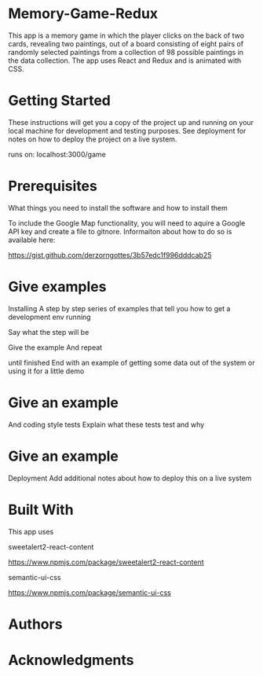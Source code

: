 # Memory-Game-Redux

This app is a memory game in which the player clicks on the back of two cards, revealing two paintings, out of a board consisting of eight pairs of randomly selected paintings from a collection of 98 possible paintings in the data collection. The app uses React and Redux and is animated with CSS.

# Getting Started

These instructions will get you a copy of the project up and running on your local machine for development and testing purposes. See deployment for notes on how to deploy the project on a live system.

runs on: localhost:3000/game

# Prerequisites

What things you need to install the software and how to install them

To include the Google Map functionality, you will need to aquire a Google API key and create a file to gitnore. Informaiton about how to do so is available here:

https://gist.github.com/derzorngottes/3b57edc1f996dddcab25

# Give examples

Installing
A step by step series of examples that tell you how to get a development env running

Say what the step will be

Give the example
And repeat

until finished
End with an example of getting some data out of the system or using it for a little demo

# Give an example

And coding style tests
Explain what these tests test and why

# Give an example

Deployment
Add additional notes about how to deploy this on a live system

# Built With

This app uses

sweetalert2-react-content

https://www.npmjs.com/package/sweetalert2-react-content

semantic-ui-css

https://www.npmjs.com/package/semantic-ui-css

# Authors

# Acknowledgments
